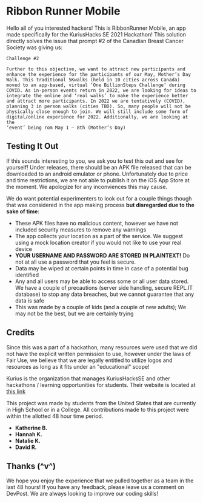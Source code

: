 # Ribbon Runner Mobile

Hello all of you interested hackers! This is RibbonRunner Mobile, an app made specifically for the KuriusHacks SE 2021 Hackathon! This solution directly solves the issue that prompt #2 of the Canadian Breast Cancer Society was giving us:
```
Challenge #2

Further to this objective, we want to attract new participants and
enhance the experience for the participants of our May, Mother’s Day
Walk. This traditional 5Kwalks (held in 10 cities across Canada)
moved to an app-based, virtual ‘One BillionSteps Challenge’ during
COVID. As in-person events return in 2022, we are looking for ideas to
integrate the online and ‘real walks’ to make the experience better
and attract more participants. In 2022 we are tentatively (COVID),
planning 3 in person walks (cities TBD). So, many people will not be
physically close enough to join. We will still include some form of
digital/online experience for 2022. Additionally, we are looking at the
‘event’ being rom May 1 – 8th (Mother’s Day)
```

## Testing It Out

If this sounds interesting to you, we ask you to test this out and see for yourself! Under releases, there should be an APK file released that can be downloaded to an android emulator or phone. Unfortunately due to price and time restrictions, we are not able to publish it on the iOS App Store at the moment. We apologize for any inconviences this may cause.

We do want potential experimenters to look out for a couple things though that was considered in the app making process **but disregarded due to the sake of time**:
- These APK files have no malicious content, however we have not included security measures to remove any warnings
- The app collects your location as a part of the service. We suggest using a mock location creator if you would not like to use your real device
- **YOUR USERNAME AND PASSWORD ARE STORED IN PLAINTEXT!** Do not at all use a password that you feel is secure.
- Data may be wiped at certain points in time in case of a potential bug identified
- Any and all users may be able to access some or all user data stored. We have a couple of precautions (server side handling, secure REPL.IT database) to stop any data breaches, but we cannot guarantee that any data is safe
- This was made by a couple of kids (and a couple of new adults); We may not be the best, but we are certainly trying

## Credits

Since this was a part of a hackathon, many resources were used that we did not have the explicit written permission to use, however under the laws of Fair Use, we believe that we are legally entitled to utilize logos and resources as long as it fits under an "educational" scope!

Kurius is the organization that manages KuriusHacksSE and other hackathons / learning opportunities for students. Their website is located at [this link](https://www.kurius.ca/)

This project was made by students from the United States that are currently in High School or in a College. All contributions made to this project were within the allotted 48 hour time period.
- **Katherine B.**
- **Hannah K.**
- **Natalie K.**
- **David R.**

## Thanks \(^v^)

We hope you enjoy the experience that we pulled together as a team in the last 48 hours! If you have any feedback, please leave us a comment on DevPost. We are always looking to improve our coding skills!
